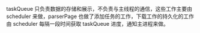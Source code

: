 taskQueue 只负责数据的存储和展示，不负责与主线程的通信，这些工作主要由 scheduler 来做，parserPage 也做了添加任务的工作，下载工作的持久化的工作由 scheduler 每隔一段时间获取 taskQueue 进度，通知主进程来做。